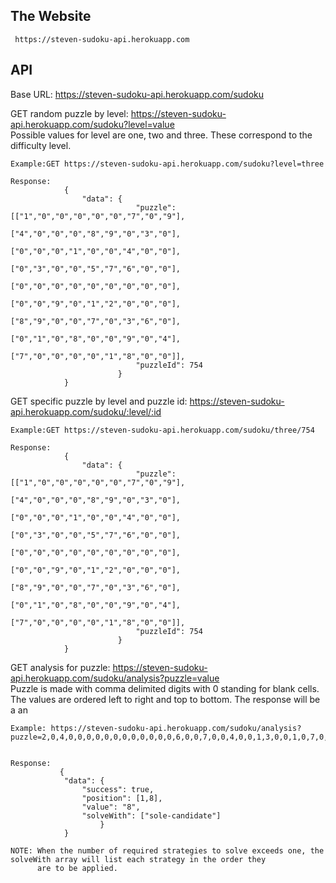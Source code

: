 ## The Website
     https://steven-sudoku-api.herokuapp.com





## API 

Base URL: https://steven-sudoku-api.herokuapp.com/sudoku

GET random puzzle by level: https://steven-sudoku-api.herokuapp.com/sudoku?level=value  
Possible values for level are one, two and three. These correspond to the difficulty level.

    Example:GET https://steven-sudoku-api.herokuapp.com/sudoku?level=three

    Response: 
                {
                    "data": {
                                "puzzle": [["1","0","0","0","0","0","7","0","9"],
                                           ["4","0","0","0","8","9","0","3","0"],
                                           ["0","0","0","1","0","0","4","0","0"],
                                           ["0","3","0","0","5","7","6","0","0"],
                                           ["0","0","0","0","0","0","0","0","0"],
                                           ["0","0","9","0","1","2","0","0","0"],
                                           ["8","9","0","0","7","0","3","6","0"],
                                           ["0","1","0","8","0","0","9","0","4"],
                                           ["7","0","0","0","0","1","8","0","0"]],
                                "puzzleId": 754
                            }
                }

GET specific puzzle by level and puzzle id: https://steven-sudoku-api.herokuapp.com/sudoku/:level/:id
  
    Example:GET https://steven-sudoku-api.herokuapp.com/sudoku/three/754

    Response: 
                {
                    "data": {
                                "puzzle": [["1","0","0","0","0","0","7","0","9"],
                                           ["4","0","0","0","8","9","0","3","0"],
                                           ["0","0","0","1","0","0","4","0","0"],
                                           ["0","3","0","0","5","7","6","0","0"],
                                           ["0","0","0","0","0","0","0","0","0"],
                                           ["0","0","9","0","1","2","0","0","0"],
                                           ["8","9","0","0","7","0","3","6","0"],
                                           ["0","1","0","8","0","0","9","0","4"],
                                           ["7","0","0","0","0","1","8","0","0"]],
                                "puzzleId": 754
                            }
                }

GET analysis for puzzle: https://steven-sudoku-api.herokuapp.com/sudoku/analysis?puzzle=value  
Puzzle is made with comma delimited digits with 0 standing for blank cells. The values are ordered left to 
    right and top to bottom. 
The response will be a an 
    
    Example: https://steven-sudoku-api.herokuapp.com/sudoku/analysis?puzzle=2,0,4,0,0,0,0,0,0,0,0,0,0,0,0,6,0,0,7,0,0,4,0,0,1,3,0,0,1,0,7,0,0,3,9,0,4,0,9,1,8,0,0,6,0,0,0,8,0,0,0,0,0,0,0,0,0,0,0,7,0,5,6,9,0,0,6,5,1,0,7,2,0,0,0,8,0,0,0,0,3


    Response: 
               {
                "data": { 
                    "success": true,
                    "position": [1,8],
                    "value": "8",
                    "solveWith": ["sole-candidate"]
                        }
                }

    NOTE: When the number of required strategies to solve exceeds one, the solveWith array will list each strategy in the order they 
          are to be applied. 